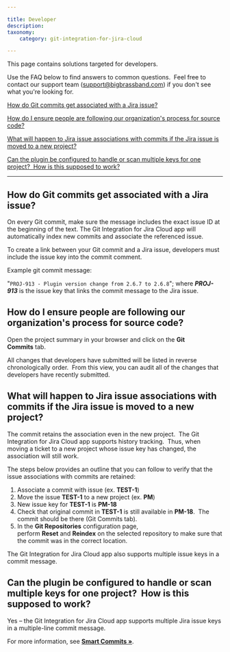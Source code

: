 ```yaml
---

title: Developer
description:
taxonomy:
    category: git-integration-for-jira-cloud

---
```

This page contains solutions targeted for developers.

Use the FAQ below to find answers to common questions.  Feel free to contact our support team ([support@bigbrassband.com](mailto:support@bigbrassband.com?subject=Developer%20questions%20-)) if you don't see what you're looking for.

[How do Git commits get associated with a Jira issue?](#Developer-assocgitcommits)

[How do I ensure people are following our organization's process for source code?](#Developer-followprocs)

[What will happen to Jira issue associations with commits if the Jira issue is moved to a new project?](#Developer-issuemovenewproj)

[Can the plugin be configured to handle or scan multiple keys for one project?  How is this supposed to work?](#Developer-handlemultikeys)



* * *

## **How do Git commits get associated with a Jira issue?**

On every Git commit, make sure the message includes the exact issue ID at the beginning of the text. The Git Integration for Jira Cloud app will automatically index new commits and associate the referenced issue.

To create a link between your Git commit and a Jira issue, developers must include the issue key into the commit comment.

Example git commit message:

"`PROJ-913 - Plugin version change from 2.6.7 to 2.6.8`"; where **_PROJ-913_** is the issue key that links the commit message to the Jira issue.



## **How do I ensure people are following our organization's process for source code?**

Open the project summary in your browser and click on the **Git Commits** tab.

All changes that developers have submitted will be listed in reverse chronologically order.  From this view, you can audit all of the changes that developers have recently submitted.



## **What will happen to Jira issue associations with commits if the Jira issue is moved to a new project?**

The commit retains the association even in the new project.  The Git Integration for Jira Cloud app supports history tracking.  Thus, when moving a ticket to a new project whose issue key has changed, the association will still work.

The steps below provides an outline that you can follow to verify that the issue associations with commits are retained:

1.  Associate a commit with issue (ex. **TEST-1**)
2.  Move the issue **TEST-1** to a new project (ex. **PM**)
3.  New issue key for **TEST-1** is **PM-18**
4.  Check that original commit in **TEST-1** is still available in **PM-18**.  The commit should be there (Git Commits tab).
5.  In the **Git Repositories** configuration page, perform **Reset** and **Reindex** on the selected repository to make sure that the commit was in the correct location.

The Git Integration for Jira Cloud app also supports multiple issue keys in a commit message.

## **Can the plugin be configured to handle or scan multiple keys for one project?  How is this supposed to work?**

Yes – the Git Integration for Jira Cloud app supports multiple Jira issue keys in a multiple-line commit message.

For more information, see **[Smart Commits »](/git-integration-for-jira-cloud/smart-commits-gij-cloud/)**.